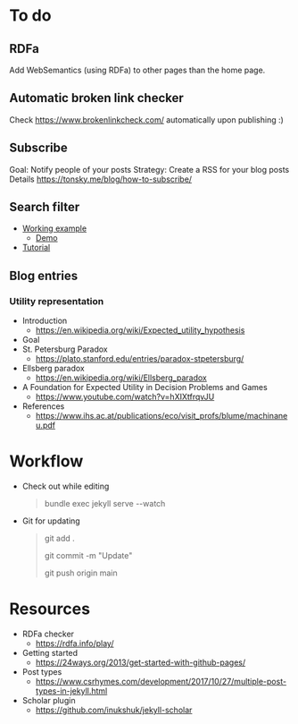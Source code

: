 # To do

## RDFa

Add WebSemantics (using RDFa) to other pages than the home page.

## Automatic broken link checker

Check https://www.brokenlinkcheck.com/ automatically upon publishing :)

## Subscribe

Goal: Notify people of your posts
Strategy: Create a RSS for your blog posts
Details
	https://tonsky.me/blog/how-to-subscribe/

## Search filter

- [Working example](https://cristianpb.github.io/blog/amp-search-jekyll)
  - [Demo](https://cristianpb.github.io/blog)
- [Tutorial](https://learn.cloudcannon.com/jekyll-search/)

## Blog entries

### Utility representation

- Introduction
  - https://en.wikipedia.org/wiki/Expected_utility_hypothesis
- Goal
- St. Petersburg Paradox
  - https://plato.stanford.edu/entries/paradox-stpetersburg/
- Ellsberg paradox
  - https://en.wikipedia.org/wiki/Ellsberg_paradox
- A Foundation for Expected Utility in Decision Problems and Games
  - https://www.youtube.com/watch?v=hXIXtfrqvJU
- References
  - https://www.ihs.ac.at/publications/eco/visit_profs/blume/machinaneu.pdf

# Workflow

- Check out while editing
  
  > bundle exec jekyll serve --watch

- Git for updating
  
  > git add .
  > 
  > git commit -m "Update"
  > 
  > git push origin main

# Resources

- RDFa checker
	- https://rdfa.info/play/
- Getting started
  - https://24ways.org/2013/get-started-with-github-pages/
- Post types
  - https://www.csrhymes.com/development/2017/10/27/multiple-post-types-in-jekyll.html
- Scholar plugin
  - https://github.com/inukshuk/jekyll-scholar
